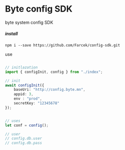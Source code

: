 # Byte config SDK

byte system config SDK

##### install
``` 
npm i --save https://github.com/Farcek/config-sdk.git
```

use
``` typescript

// initlazation
import { configInit, config } from "./index";

// init
await configInit({
    baseUri: "http://config.byte.mn", 
    appid: 3,
    env : "prod", 
    secretKey: "12345678"
});


// uses
let conf = config();

// user
// config.db.user
// config.db.pass


```